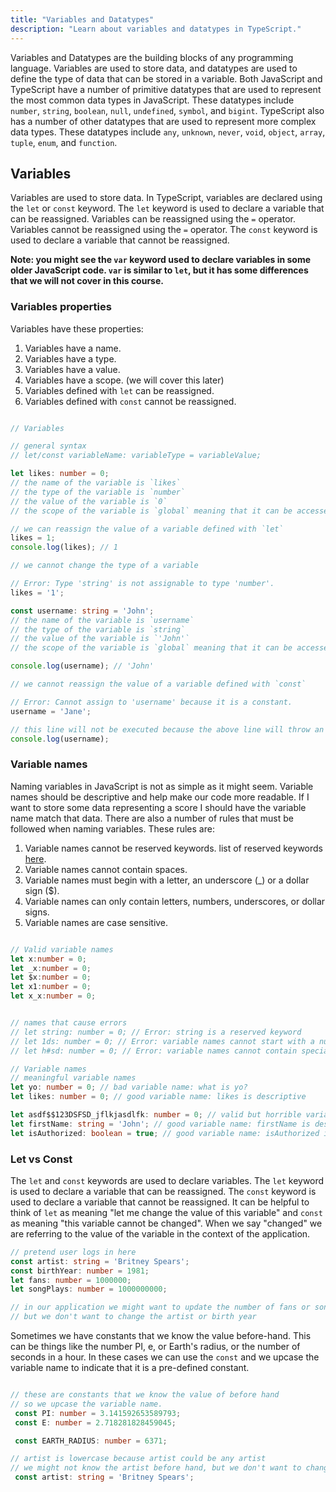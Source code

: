 ```yaml
---
title: "Variables and Datatypes"
description: "Learn about variables and datatypes in TypeScript."
---
```


Variables and Datatypes are the building blocks of any programming language. Variables are used to store data, and datatypes are used to define the type of data that can be stored in a variable. Both JavaScript and TypeScript have a number of primitive datatypes that are used to represent the most common data types in JavaScript. These datatypes include `number`, `string`, `boolean`, `null`, `undefined`, `symbol`, and `bigint`.  TypeScript also has a number of other datatypes that are used to represent more complex data types. These datatypes include `any`, `unknown`, `never`, `void`, `object`, `array`, `tuple`, `enum`, and `function`.

## Variables

Variables are used to store data. In TypeScript, variables are declared using the `let` or `const` keyword. The `let` keyword is used to declare a variable that can be reassigned. Variables can be reassigned using the `=` operator.  Variables cannot be reassigned using the `=` operator. The `const` keyword is used to declare a variable that cannot be reassigned.

**Note: you might see the `var` keyword used to declare variables in some older JavaScript code. `var` is similar to `let`, but it has some differences that we will not cover in this course.**


### Variables properties

Variables have these properties:
1. Variables have a name.
2. Variables have a type.
3. Variables have a value.
4. Variables have a scope. (we will cover this later)
5. Variables defined with `let` can be reassigned.
6. Variables defined with `const` cannot be reassigned.



```ts

// Variables

// general syntax
// let/const variableName: variableType = variableValue;

let likes: number = 0;
// the name of the variable is `likes`
// the type of the variable is `number`
// the value of the variable is `0`
// the scope of the variable is `global` meaning that it can be accessed anywhere in this file

// we can reassign the value of a variable defined with `let`
likes = 1;
console.log(likes); // 1

// we cannot change the type of a variable

// Error: Type 'string' is not assignable to type 'number'.
likes = '1'; 

const username: string = 'John';
// the name of the variable is `username`
// the type of the variable is `string`
// the value of the variable is `'John'`
// the scope of the variable is `global` meaning that it can be accessed anywhere in this file

console.log(username); // 'John'

// we cannot reassign the value of a variable defined with `const`

// Error: Cannot assign to 'username' because it is a constant.
username = 'Jane'; 

// this line will not be executed because the above line will throw an error
console.log(username); 

```

### Variable names

Naming variables in JavaScript is not as simple as it might seem. Variable names should be descriptive and help make our code more readable.  If I want to store some data representing a score I should have the variable name match that data. There are also a number of rules that must be followed when naming variables. These rules are:
1. Variable names cannot be reserved keywords. list of reserved keywords [here](https://developer.mozilla.org/en-US/docs/Web/JavaScript/Reference/Lexical_grammar#Keywords).
2. Variable names cannot contain spaces.
3. Variable names must begin with a letter, an underscore (_) or a dollar sign ($).
4. Variable names can only contain letters, numbers, underscores, or dollar signs.
5. Variable names are case sensitive.


```ts

// Valid variable names
let x:number = 0;
let _x:number = 0;
let $x:number = 0;
let x1:number = 0;
let x_x:number = 0;


// names that cause errors
// let string: number = 0; // Error: string is a reserved keyword
// let 1ds: number = 0; // Error: variable names cannot start with a number
// let h#sd: number = 0; // Error: variable names cannot contain special characters

// Variable names
// meaningful variable names
let yo: number = 0; // bad variable name: what is yo?
let likes: number = 0; // good variable name: likes is descriptive

let asdf$$123DSFSD_jflkjasdlfk: number = 0; // valid but horrible variable name: 
let firstName: string = 'John'; // good variable name: firstName is descriptive
let isAuthorized: boolean = true; // good variable name: isAuthorized is descriptive

```

### Let vs Const

The `let` and `const` keywords are used to declare variables. The `let` keyword is used to declare a variable that can be reassigned. The `const` keyword is used to declare a variable that cannot be reassigned. It can be helpful to think of `let` as meaning "let me change the value of this variable" and `const` as meaning "this variable cannot be changed".  When we say "changed" we are referring to the value of the variable in the context of the application.

```ts
// pretend user logs in here
const artist: string = 'Britney Spears';
const birthYear: number = 1981;
let fans: number = 1000000;
let songPlays: number = 1000000000;

// in our application we might want to update the number of fans or song plays
// but we don't want to change the artist or birth year
```

Sometimes we have constants that we know the value before-hand.  This can be things like the number PI, e, or Earth's radius, or the number of seconds in a hour.  In these cases we can use the `const` and we upcase the variable name to indicate that it is a pre-defined constant.

```ts

// these are constants that we know the value of before hand
// so we upcase the variable name.
 const PI: number = 3.141592653589793;
 const E: number = 2.718281828459045;

 const EARTH_RADIUS: number = 6371;

// artist is lowercase because artist could be any artist
// we might not know the artist before hand, but we don't want to change it after it is set.
 const artist: string = 'Britney Spears';
 ```